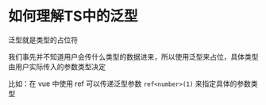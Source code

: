 # 如何理解TS中的泛型

泛型就是类型的占位符

我们事先并不知道用户会传什么类型的数据进来，所以使用泛型来占位，具体类型由用户实际传入的参数类型决定

比如：在 vue 中使用 ref 可以传递泛型参数 `ref<number>(1)` 来指定具体的参数类型

